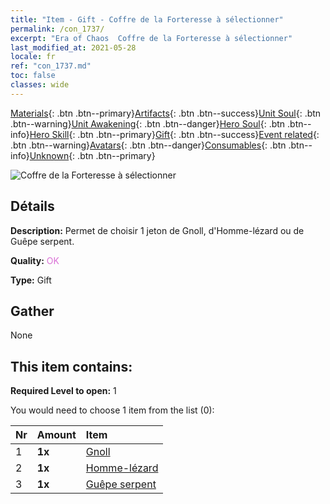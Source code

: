 ```yaml
---
title: "Item - Gift - Coffre de la Forteresse à sélectionner"
permalink: /con_1737/
excerpt: "Era of Chaos  Coffre de la Forteresse à sélectionner"
last_modified_at: 2021-05-28
locale: fr
ref: "con_1737.md"
toc: false
classes: wide
---
```

 [Materials](/ItemsFR/){: .btn .btn--primary}[Artifacts](/ItemsFR/Artifacts/){: .btn .btn--success}[Unit Soul](/ItemsFR/UnitSoul/){: .btn .btn--warning}[Unit Awakening](/ItemsFR/UnitAwakening/){: .btn .btn--danger}[Hero Soul](/ItemsFR/HeroSoul/){: .btn .btn--info}[Hero Skill](/ItemsFR/HeroSkill/){: .btn .btn--primary}[Gift](/ItemsFR/Gift/){: .btn .btn--success}[Event related](/ItemsFR/Events/){: .btn .btn--warning}[Avatars](/ItemsFR/Avatars/){: .btn .btn--danger}[Consumables](/ItemsFR/Consumables/){: .btn .btn--info}[Unknown](/ItemsFR/Unknown/){: .btn .btn--primary}

 ![Coffre de la Forteresse à sélectionner](/images/t/i_907353.png)

## Détails
 **Description:** Permet de choisir 1 jeton de Gnoll, d'Homme-lézard ou de Guêpe serpent.

 **Quality:** <span style="color: #DA70D6">OK</span>

 **Type:** Gift

## Gather

  None

## This item contains:

 **Required Level to open:** 1

 You would need to choose 1 item from the list (0):

  | Nr | Amount |     Item    |
  |:---|:-------|:------------|
  | 1 |  **1x** | [Gnoll](/ItemsFR/unt_253/) |  | 
  | 2 |  **1x** | [Homme-lézard](/ItemsFR/unt_254/) |  | 
  | 3 |  **1x** | [Guêpe serpent](/ItemsFR/unt_255/) |  | 
